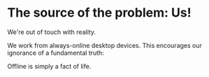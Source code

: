 # The source of the problem: Us!

We're out of touch with reality.

We work from always-online desktop devices. This encourages our ignorance of a fundamental truth:

Offline is simply a fact of life.
